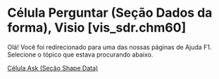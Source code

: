 
# Célula Perguntar (Seção Dados da forma), Visio [vis_sdr.chm60]

Olá! Você foi redirecionado para uma das nossas páginas de Ajuda F1. Selecione o tópico que estava procurando abaixo.

[Célula Ask (Seção Shape Data)](http://msdn.microsoft.com/library/b499a5eb-db8f-ebd0-d505-c9a002205e7d%28Office.15%29.aspx)
